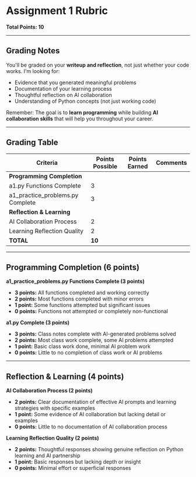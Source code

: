 # Assignment 1 Rubric
**Total Points: 10**

---

## Grading Notes

You'll be graded on your **writeup and reflection**, not just whether your code works. I'm looking for:
- Evidence that you generated meaningful problems
- Documentation of your learning process
- Thoughtful reflection on AI collaboration
- Understanding of Python concepts (not just working code)

Remember: The goal is to **learn programming** while building **AI collaboration skills** that will help you throughout your career.

---

## Grading Table

| Criteria | Points Possible | Points Earned | Comments |
|----------|----------------|---------------|----------|
| **Programming Completion** | | | |
| a1.py Functions Complete | 3 | | |
| a1_practice_problems.py Complete | 3 | | |
| **Reflection & Learning** | | | |
| AI Collaboration Process | 2 | | |
| Learning Reflection Quality | 2 | | |
| **TOTAL** | **10** | | |

---

## Programming Completion (6 points)

**a1_practice_problems.py Functions Complete (3 points)**
- **3 points:** All functions completed and working correctly
- **2 points:** Most functions completed with minor errors
- **1 point:** Some functions attempted but significant issues
- **0 points:** Functions not attempted or completely non-functional

**a1.py Complete (3 points)**
- **3 points:** Class notes complete with AI-generated problems solved
- **2 points:** Most class work complete, some AI problems attempted
- **1 point:** Basic class work done, minimal AI problem work
- **0 points:** Little to no completion of class work or AI problems

---

## Reflection & Learning (4 points)

**AI Collaboration Process (2 points)**
- **2 points:** Clear documentation of effective AI prompts and learning strategies with specific examples
- **1 point:** Some evidence of AI collaboration but lacking detail or examples
- **0 points:** Little to no documentation of AI collaboration process

**Learning Reflection Quality (2 points)**
- **2 points:** Thoughtful responses showing genuine reflection on Python learning and AI partnership
- **1 point:** Basic responses but lacking depth or insight
- **0 points:** Minimal effort or superficial responses
